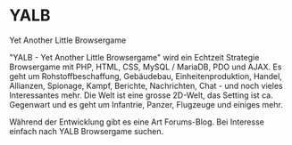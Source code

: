 # YALB
Yet Another Little Browsergame

"YALB - Yet Another Little Browsergame" wird ein Echtzeit Strategie Browsergame mit PHP, HTML, CSS, MySQL / MariaDB, PDO und AJAX. Es geht um Rohstoffbeschaffung, Gebäudebau, Einheitenproduktion, Handel, Allianzen, Spionage, Kampf, Berichte, Nachrichten, Chat - und noch vieles Interessantes mehr. Die Welt ist eine grosse 2D-Welt, das Setting ist ca. Gegenwart und es geht um Infantrie, Panzer, Flugzeuge und einiges mehr.

Während der Entwicklung gibt es eine Art Forums-Blog. Bei Interesse einfach nach YALB Browsergame suchen.
